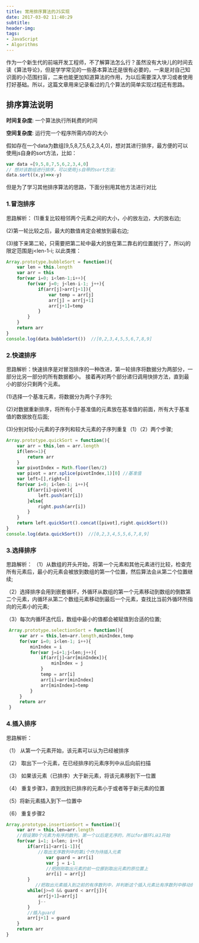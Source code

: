```yaml
---
title: 常用排序算法的JS实现
date: 2017-03-02 11:40:29
subtitle:
header-img:
tags:
- JavaScript
- Algorithms
---
```

作为一个新生代的前端开发工程师，不了解算法怎么行？虽然没有大块儿的时间去读《算法导论》，但是学学常见的一些基本算法还是很有必要的，一来是对自己知识面的小范围扫盲，二来也能更加知道算法的作用，为以后需要深入学习或者使用打好基础。所以，这篇文章用来记录看过的几个算法的简单实现过程还有思路。

## 排序算法说明

**时间复杂度**: 一个算法执行所耗费的时间

**空间复杂度**: 运行完一个程序所需内存的大小

假如存在一个data为数组[9,5,8,7,5,6,2,3,4,0]，想对其进行排序，最方便的可以使用js自身的sort方法，比如：
```js
var data =[9,5,8,7,5,6,2,3,4,0]
// 想对该数组进行排序，可以使用js自带的sort方法:
data.sort((x,y)=>x-y)
```
但是为了学习其他排序算法的思路，下面分别用其他方法进行对比
### 1.冒泡排序
思路解析：
(1)重复比较相邻两个元素之间的大小，小的放左边，大的放右边;

(2)第一轮比较之后，最大的数值肯定会被放到最右边;

(3)接下来第二轮，只需要把第二轮中最大的放在第二靠右的位置就行了，所以j的限定范围是j<len-1-i;
以此类推：
```js
Array.prototype.bubbleSort = function(){
    var len = this.length
    var arr = this
    for(var i=0; i<len-1;i++){
        for(var j=0; j<len-i-1; j++){
            if(arr[j]>arr[j+1]){
                var temp = arr[j]
                arr[j] = arr[j+1]
                arr[j+1]=temp
            }
        }
    }
    return arr
}
console.log(data.bubbleSort())  //[0,2,3,4,5,5,6,7,8,9]
```
### 2.快速排序
思路解析：快速排序是对冒泡排序的一种改进，第一轮排序将数据分为两部分，一部分比另一部分的所有数据都小。
接着再对两个部分递归调用快排方法，直到最小的部分只剩两个元素。

(1)选择一个基准元素，将数据分为两个子序列;

(2)对数据重新排序，将所有小于基准值的元素放在基准值的前面，所有大于基准值的数据放在后面;

(3)分别对较小元素的子序列和较大元素的子序列重复（1）（2）两个步骤;
```js
Array.prototype.quickSort = function(){
    var arr = this,len = arr.length
    if(len<=1){
        return arr
    }
    var pivotIndex = Math.floor(len/2)
    var pivot = arr.splice(pivotIndex,1)[0] //基准值
    var left=[],right=[]
    for(var i=0; i<len-1; i++){
        if(arr[i]<pivot){
            left.push(arr[i])
        }else{
            right.push(arr[i])
        }
    }
    return left.quickSort().concat([pivot],right.quickSort())
}
console.log(data.quickSort())  //[0,2,3,4,5,5,6,7,8,9]
```
### 3.选择排序
思路解析：
（1）从数组的开头开始，将第一个元素和其他元素进行比较，检查完所有元素后，最小的元素会被放到数组的第一个位置，然后算法会从第二个位置继续;

（2）选择排序会用到嵌套循环，外循环从数组的第一个元素移动到数组的倒数第二个元素，内循环从第二个数组元素移动到最后一个元素，查找比当前外循环所指向的元素小的元素;

（3）每次内循环迭代后，数组中最小的值都会被赋值到合适的位置;
```js
 Array.prototype.selectionSort = function(){
     var arr = this,len=arr.length,minIndex,temp
     for(var i=0; i<len-1; i++){
         minIndex = i
         for(var j=i+1;j<len;j++){
             if(arr[j]<arr[minIndex]){
                 minIndex = j
             }
             temp = arr[i]
             arr[i]=arr[minIndex]
             arr[minIndex]=temp
         }
     }
     return arr
 }
```
### 4.插入排序
思路解析：

 （1） 从第一个元素开始，该元素可以认为已经被排序

 （2） 取出下一个元素，在已经排序的元素序列中从后向前扫描

 （3） 如果该元素（已排序）大于新元素，将该元素移到下一位置

 （4） 重复步骤3，直到找到已排序的元素小于或者等于新元素的位置

 （5）将新元素插入到下一位置中

 （6） 重复步骤2
 ```js
 Array.prototype.insertionSort = function(){
     var arr = this,len=arr.length
     //假设第0个元素为有序的数列，第一个以后是无序的，所以for循环i从1开始
     for(var i=1; i<len; i++){
         if(arr[i]<arr[i-1]){
             //取出无序数列中的第i个作为待插入元素
                var guard = arr[i]
                var j = i-1
                //把刚刚取出元素的前一位挪到取出元素的原位置上
                arr[i] = arr[j]
         }
            //把取出元素插入到之前的有序数列中，并判断这个插入元素比有序数列中移动的数小，直到guard==arr[j]时，不再拨动有序数列，就在arr[j+1]的位置上插入guard。（可以想象在一排并排的小立方体调整顺序，先拿出一个小块，然后依次拨动之前的，为小块腾出位置插入）
         while(j>=0 && guard < arr[j]){
             arr[j+1]=arr[j]
             j--
         }
         //插入guard
         arr[j+1] = guard
     }
     return arr
 }
 ```





